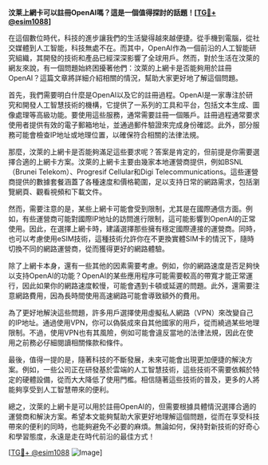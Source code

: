 **汶莱上網卡可以註冊OpenAI嗎？這是一個值得探討的話題！[[TG💪+ @esim1088](https://t.me/s/esim1088)]**

在這個數位時代，科技的進步讓我們的生活變得越來越便捷。從手機到電腦，從社交媒體到人工智能，科技無處不在。而其中，OpenAI作為一個前沿的人工智能研究組織，其開發的技術和產品已經深深影響了全球用戶。然而，對於生活在汶萊的網友來說，有一個問題始終困擾著他們：汶萊的上網卡是否能夠用於註冊OpenAI？這篇文章將詳細介紹相關的情況，幫助大家更好地了解這個問題。

首先，我們需要明白什麼是OpenAI以及它的註冊過程。OpenAI是一家專注於研究和開發人工智慧技術的機構，它提供了一系列的工具和平台，包括文本生成、圖像處理等高級功能。要使用這些服務，通常需要註冊一個賬戶。註冊過程通常要求使用者提供有效的電子郵箱地址，並通過郵件驗證來完成身份確認。此外，部分服務可能會檢查IP地址或地理位置，以確保符合相關的法律法規。

那麼，汶萊的上網卡是否能夠滿足這些要求呢？答案是肯定的，但前提是你需要選擇合適的上網卡方案。汶萊的上網卡主要由幾家本地運營商提供，例如BSNL（Brunei Telekom）、Progresif Cellular和Digi Telecommunications。這些運營商提供的數據套餐涵蓋了各種速度和價格範圍，足以支持日常的網路需求，包括瀏覽網頁、觀看視頻和下載文件。

然而，需要注意的是，某些上網卡可能會受到限制，尤其是在國際通信方面。例如，有些運營商可能對國際IP地址的訪問進行限制，這可能影響到OpenAI的正常使用。因此，在選擇上網卡時，建議選擇那些擁有穩定國際連接的運營商。同時，也可以考慮使用eSIM技術，這種技術允許你在不更換實體SIM卡的情況下，隨時切換不同的網路運營商，從而獲得更好的網路體驗。

除了上網卡本身，還有一些其他的因素需要考慮。例如，你的網路速度是否足夠快以支持OpenAI的功能？OpenAI的某些應用程序可能需要較高的帶寬才能正常運行，因此如果你的網路速度較慢，可能會遇到卡頓或延遲的問題。此外，還需要注意網路費用，因為長時間使用高速網路可能會導致額外的費用。

為了更好地解決這些問題，許多用戶選擇使用虛擬私人網路（VPN）來改變自己的IP地址。通過使用VPN，你可以偽裝成來自其他國家的用戶，從而繞過某些地理限制。不過，使用VPN也有其風險，例如可能會違反當地的法律法規，因此在使用之前務必仔細閱讀相關條款和條件。

最後，值得一提的是，隨著科技的不斷發展，未來可能會出現更加便捷的解決方案。例如，一些公司正在研發基於雲端的人工智慧技術，這些技術不需要依賴於特定的硬體設備，從而大大降低了使用門檻。相信隨著這些技術的普及，更多的人將能夠享受到人工智慧帶來的便利。

總之，汶萊的上網卡是可以用於註冊OpenAI的，但需要根據具體情況選擇合適的運營商和解決方案。希望本文能夠幫助大家更好地理解這個問題，從而在享受科技帶來的便利的同時，也能夠避免不必要的麻煩。無論如何，保持對新技術的好奇心和學習態度，永遠是走在時代前沿的最佳方式！

[[TG💪+ @esim1088](https://t.me/s/esim1088) ![Image](https://i.postimg.cc/4NQfJmqS/Snipaste-2025-05-13-00-14-12.png)]